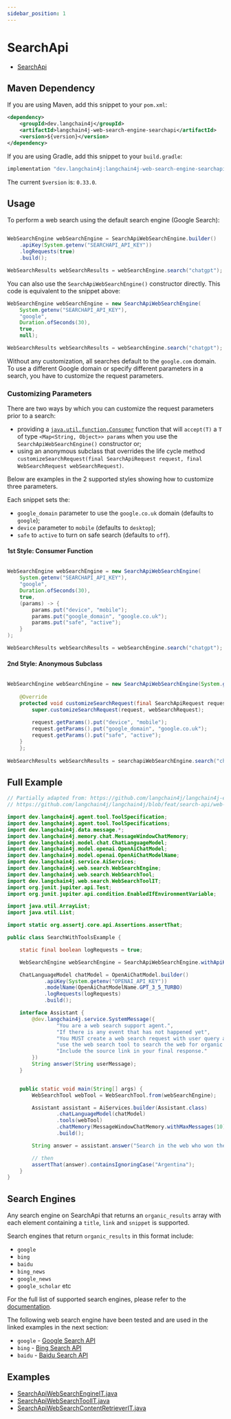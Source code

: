 ```yaml
---
sidebar_position: 1
---
```


# SearchApi

- [SearchApi](https://www.searchapi.io/)


## Maven Dependency
If you are using Maven, add this snippet to your `pom.xml`:

```xml
<dependency>
    <groupId>dev.langchain4j</groupId>
    <artifactId>langchain4j-web-search-engine-searchapi</artifactId>
    <version>${version}</version>
</dependency>
```

If you are using Gradle, add this snippet to your `build.gradle`:
```sh
implementation "dev.langchain4j:langchain4j-web-search-engine-searchapi:$version"
```

The current `$version` is: `0.33.0`.


## Usage

To perform a web search using the default search engine (Google Search):
```java

WebSearchEngine webSearchEngine = SearchApiWebSearchEngine.builder()
    .apiKey(System.getenv("SEARCHAPI_API_KEY"))
    .logRequests(true)
    .build();

WebSearchResults webSearchResults = webSearchEngine.search("chatgpt");
```

You can also use the `SearchApiWebSearchEngine()` constructor directly. This code is equivalent to the snippet above:
```java
WebSearchEngine webSearchEngine = new SearchApiWebSearchEngine(
    System.getenv("SEARCHAPI_API_KEY"), 
    "google",
    Duration.ofSeconds(30), 
    true,
    null);

WebSearchResults webSearchResults = webSearchEngine.search("chatgpt");
```


Without any customization, all searches default to the `google.com` domain. To use a different Google domain or specify different parameters in a search, you have to customize the request parameters.


### Customizing Parameters

There are two ways by which you can customize the request parameters prior to a search:
* providing a [`java.util.function.Consumer`](https://docs.oracle.com/javase/8/docs/api/java/util/function/Consumer.html) function that will `accept(T)` a `T` of type `<Map<String, Object>> params` when you use the `SearchApiWebSearchEngine()` constructor or;
* using an anonymous subclass that overrides the life cycle method `customizeSearchRequest(final SearchApiRequest request, final WebSearchRequest webSearchRequest)`.

 

Below are examples in the 2 supported styles showing how to customize three parameters. 

Each snippet sets the:
* `google_domain` parameter to use the `google.co.uk` domain (defaults to `google`);
* `device` parameter to `mobile` (defaults to `desktop`);
* `safe` to `active` to turn on safe search (defaults to `off`).

 
#### 1st Style: Consumer Function
```java

WebSearchEngine webSearchEngine = new SearchApiWebSearchEngine(
    System.getenv("SEARCHAPI_API_KEY"), 
    "google",
    Duration.ofSeconds(30), 
    true,
    (params) -> {
    	params.put("device", "mobile");
    	params.put("google_domain", "google.co.uk");
    	params.put("safe", "active");
    }
);

WebSearchResults webSearchResults = webSearchEngine.search("chatgpt");
```


#### 2nd Style: Anonymous Subclass
```java

WebSearchEngine webSearchEngine = new SearchApiWebSearchEngine(System.getenv("SEARCHAPI_API_KEY"), "google") {
		
    @Override
    protected void customizeSearchRequest(final SearchApiRequest request, final WebSearchRequest webSearchRequest) {
    	super.customizeSearchRequest(request, webSearchRequest);
    	
    	request.getParams().put("device", "mobile");
    	request.getParams().put("google_domain", "google.co.uk");
    	request.getParams().put("safe", "active");
    }
    };
		
WebSearchResults webSearchResults = searchapiWebSearchEngine.search("chatgpt");
```



## Full Example

```java
// Partially adapted from: https://github.com/langchain4j/langchain4j-examples/blob/main/other-examples/src/main/java/ServiceWithToolsExample.java and: 
// https://github.com/langchain4j/langchain4j/blob/feat/search-api/web-search-engines/langchain4j-web-search-engine-searchapi/src/test/java/dev/langchain4j/web/search/searchapi/SearchApiWebSearchToolIT.java

import dev.langchain4j.agent.tool.ToolSpecification;
import dev.langchain4j.agent.tool.ToolSpecifications;
import dev.langchain4j.data.message.*;
import dev.langchain4j.memory.chat.MessageWindowChatMemory;
import dev.langchain4j.model.chat.ChatLanguageModel;
import dev.langchain4j.model.openai.OpenAiChatModel;
import dev.langchain4j.model.openai.OpenAiChatModelName;
import dev.langchain4j.service.AiServices;
import dev.langchain4j.web.search.WebSearchEngine;
import dev.langchain4j.web.search.WebSearchTool;
import dev.langchain4j.web.search.WebSearchToolIT;
import org.junit.jupiter.api.Test;
import org.junit.jupiter.api.condition.EnabledIfEnvironmentVariable;

import java.util.ArrayList;
import java.util.List;

import static org.assertj.core.api.Assertions.assertThat;

public class SearchWithToolsExample {

    static final boolean logRequests = true;

    WebSearchEngine webSearchEngine = SearchApiWebSearchEngine.withApiKey(System.getenv("SEARCHAPI_API_KEY"));

    ChatLanguageModel chatModel = OpenAiChatModel.builder()
            .apiKey(System.getenv("OPENAI_API_KEY"))
            .modelName(OpenAiChatModelName.GPT_3_5_TURBO)
            .logRequests(logRequests)
            .build();

    interface Assistant {
        @dev.langchain4j.service.SystemMessage({
                "You are a web search support agent.",
                "If there is any event that has not happened yet",
                "You MUST create a web search request with user query and",
                "use the web search tool to search the web for organic web results.",
                "Include the source link in your final response."
        })
        String answer(String userMessage);
    }


    public static void main(String[] args) {
        WebSearchTool webTool = WebSearchTool.from(webSearchEngine);

        Assistant assistant = AiServices.builder(Assistant.class)
                .chatLanguageModel(chatModel)
                .tools(webTool)
                .chatMemory(MessageWindowChatMemory.withMaxMessages(10))
                .build();

        String answer = assistant.answer("Search in the web who won the FIFA World Cup 2022?");

        // then
        assertThat(answer).containsIgnoringCase("Argentina");    
    }
}

```

## Search Engines

Any search engine on SearchApi that returns an `organic_results` array with each element containing a `title`, `link` and `snippet` is supported. 

Search engines that return `organic_results` in this format include:
* `google`
* `bing` 
* `baidu` 
* `bing_news` 
* `google_news` 
* `google_scholar` etc

For the full list of supported search engines, please refer to the [documentation](https://www.searchapi.io/docs/google).


The following web search engine have been tested and are used in the linked examples in the next section:
- `google` - [Google Search API](https://www.searchapi.io/docs/google)
- `bing` - [Bing Search API](https://www.searchapi.io/docs/bing)
- `baidu` - [Baidu Search API](https://www.searchapi.io/docs/baidu)


## Examples

- [SearchApiWebSearchEngineIT.java](https://github.com/langchain4j/langchain4j/blob/feat/search-api/web-search-engines/langchain4j-web-search-engine-searchapi/src/test/java/dev/langchain4j/web/search/searchapi/SearchApiWebSearchEngineIT.java)
- [SearchApiWebSearchToolIT.java](https://github.com/langchain4j/langchain4j/blob/feat/search-api/web-search-engines/langchain4j-web-search-engine-searchapi/src/test/java/dev/langchain4j/web/search/searchapi/SearchApiWebSearchToolIT.java)
- [SearchApiWebSearchContentRetrieverIT.java](https://github.com/langchain4j/langchain4j/blob/feat/search-api/web-search-engines/langchain4j-web-search-engine-searchapi/src/test/java/dev/langchain4j/web/search/searchapi/SearchApiWebSearchContentRetrieverIT.java)
